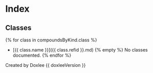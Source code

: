 # Index

## Classes

{% for class in compoundsByKind.class %}
* [{{ class.name }}]({{ class.refid }}.md)
{% empty %}
No classes documented.
{% endfor %}

Created by Doxlee {{ doxleeVersion }}
